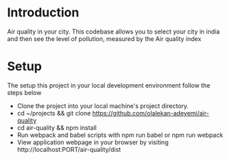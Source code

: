 # Introduction
Air quality in your city. This codebase allows you to select your city in india and then see the level of pollution, measured by the Air quality index

# Setup
The setup this project in your local development environment follow the steps below
- Clone the project into your local machine's project directory.
- cd ~/projects && git clone https://github.com/olalekan-adeyemi/air-quality
- cd air-quality && npm install
- Run webpack and babel scripts with npm run babel or npm run webpack
- View application webpage in your browser by visiting http://localhost:PORT/air-quality/dist
